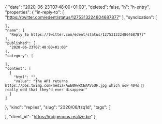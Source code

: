 {
  "date": "2020-06-23T07:48:00+01:00",
  "deleted": false,
  "h": "h-entry",
  "properties": {
    "in-reply-to": [
      "https://twitter.com/edent/status/1275313224804687877"
    ],
    "syndication": [

    ],
    "name": [
      "Reply to https://twitter.com/edent/status/1275313224804687877"
    ],
    "published": [
      "2020-06-23T07:48:00+01:00"
    ],
    "category": [

    ],
    "content": [
      {
        "html": "",
        "value": "The API returns https://pbs.twimg.com/media/AwE0NwRCEAAV6UF.jpg which now 404s 🤔 really odd that they'd ever disappear"
      }
    ]
  },
  "kind": "replies",
  "slug": "2020/06/tzq1d",
  "tags": [

  ],
  "client_id": "https://indigenous.realize.be"
}
